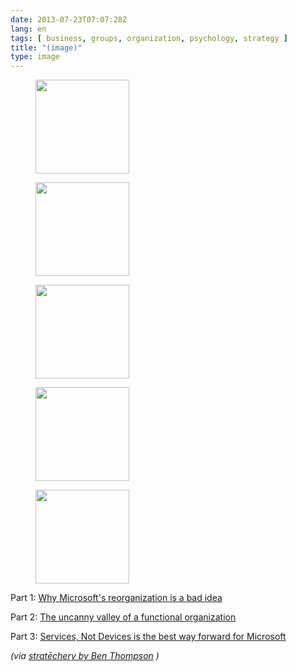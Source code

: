 ```yaml
---
date: 2013-07-23T07:07:28Z
lang: en
tags: [ business, groups, organization, psychology, strategy ]
title: "(image)"
type: image
---
```


<figure>
<a
href="https://hugo.ferreira.cc/part-1-why-microsofts-reorganization-is-a-bad/attachment/421/"
rel="attachment"><img
src="/wp-content/uploads/2013/07/tumblr_mqe0ea2Nl31qz82meo1_1280-150x150.jpg"
width="150" height="150" /></a></figure>

<figure>
<a
href="https://hugo.ferreira.cc/part-1-why-microsofts-reorganization-is-a-bad/attachment/422/"
rel="attachment"><img
src="/wp-content/uploads/2013/07/tumblr_mqe0ea2Nl31qz82meo2_1280-150x150.jpg"
width="150" height="150" /></a></figure>

<figure>
<a
href="https://hugo.ferreira.cc/part-1-why-microsofts-reorganization-is-a-bad/attachment/423/"
rel="attachment"><img
src="/wp-content/uploads/2013/07/tumblr_mqe0ea2Nl31qz82meo4_1280-150x150.jpg"
width="150" height="150" /></a></figure>

<figure>
<a
href="https://hugo.ferreira.cc/part-1-why-microsofts-reorganization-is-a-bad/attachment/424/"
rel="attachment"><img
src="/wp-content/uploads/2013/07/tumblr_mqe0ea2Nl31qz82meo3_1280-150x150.jpg"
width="150" height="150" /></a></figure>

<figure>
<a
href="https://hugo.ferreira.cc/part-1-why-microsofts-reorganization-is-a-bad/attachment/425/"
rel="attachment"><img
src="/wp-content/uploads/2013/07/tumblr_mqe0ea2Nl31qz82meo5_1280-150x150.jpg"
width="150" height="150" /></a></figure>

Part 1: [Why Microsoft's reorganization is a bad
idea](http://stratechery.com/2013/why-microsofts-reorganization-is-a-bad-idea/)

Part 2: [The uncanny valley of a functional
organization](http://stratechery.com/2013/the-uncanny-valley-of-a-functional-organization/)

Part 3: [Services, Not Devices is the best way forward for
Microsoft](http://stratechery.com/2013/services-not-devices/)

*(via [stratēchery by Ben Thompson](http://stratechery.com) )*


